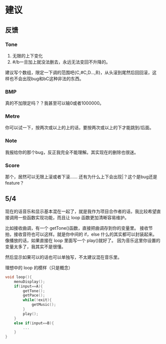 <!--spellcheck-off-->

# 建议

## 反馈

### Tone

1. 无限的上下变化
2. #/b一旦加上就没法删去，永远无法变回不升降的。

建议写个数组，限定一下调的范围吧{C,#C,D...,B}，从头滚到尾然后回回滚，这样也不会出现bug和bC这种非法的东西。

### BMP

真的不加限定吗？？我甚至可以输0或者1000000。

### Metre

你可以试一下，按两次或以上的上的话，要按两次或以上的下才能跳到/后面。

### Note

我报给你的那个bug，反正我完全不能理解。其实现在的删除也很迷。

### Score

那个，居然可以无限上滚或者下滚……
还有为什么上下会出现|？这个是bug还是feature？

## 5/4

现在的话音乐和显示基本混在一起了，就是我作为项目合作者的话，我比较希望直接调用一些函数实现功能，而且让 loop 函数更加清晰容易维护。

比如接收曲调，有一个 getTone()函数，直接把曲调存到你的变量里。
接收节拍，接收音符也可以这样。就是你中间的 if，else 什么的其实都可以封装起来。
像播放的话，如果直接在 loop 里面写一个 play()就好了。
因为音乐这里你设置的变量太多了，我其实不是很懂。

然后显示如果可以的话也可以单独写，不太建议混在音乐里。

理想中的 loop 的模样（只是概念）

```cpp
void loop(){
    menuDisplay();
    if(input==A){
        getTone();
        getPace();
        while(!exit){
            getMusic();
        }
        play();
    }
    else if(input==B){
        ...
    }
}
```
